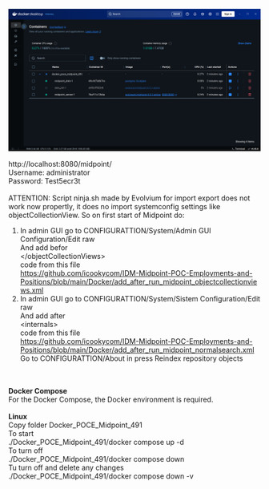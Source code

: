 <img src="./Docker POCE Midpoint 491.png" border="0"></img><br>

http://localhost:8080/midpoint/<br>
Username: administrator<br>
Password: Test5ecr3t<br>
<br>
ATTENTION: Script ninja.sh made by Evolvium for import export does not work now propertly, it does no import systemconfig settings like objectCollectionView.
So on first start of Midpoint do:<br> 
1. In admin GUI go to CONFIGURATTION/System/Admin GUI Configuration/Edit raw<br>
And add befor<br>
&lt;/objectCollectionViews&gt;<br>
code from this file<br>
https://github.com/icookycom/IDM-Midpoint-POC-Employments-and-Positions/blob/main/Docker/add_after_run_midpoint_objectcollectionviews.xml<br>
2. In admin GUI go to CONFIGURATTION/System/Sistem Configuration/Edit raw<br>
And add after<br>
&lt;internals&gt;<br>
code from this file<br>
https://github.com/icookycom/IDM-Midpoint-POC-Employments-and-Positions/blob/main/Docker/add_after_run_midpoint_normalsearch.xml<br>
Go to  CONFIGURATTION/About in press Reindex repository objects<br>

<br>
<br>
<b>Docker Compose</b><br>
For the Docker Compose, the Docker environment is required.<br>
<br>
<b>Linux</b><br>
Copy folder Docker_POCE_Midpoint_491<br>
To start<br>
./Docker_POCE_Midpoint_491/docker compose up -d<br>
To turn off<br>
./Docker_POCE_Midpoint_491/docker compose down<br>
Tu turn off and delete any changes<br>
./Docker_POCE_Midpoint_491/docker compose down -v<br>


